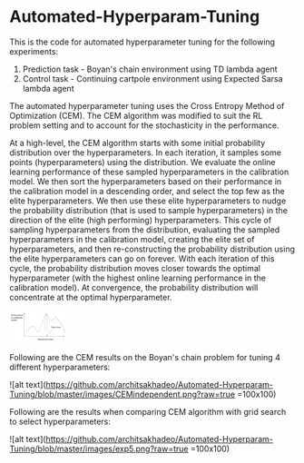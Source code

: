 # Automated-Hyperparam-Tuning

This is the code for automated hyperparameter tuning for the following experiments:
1) Prediction task - Boyan's chain environment using TD lambda agent
2) Control task - Continuing cartpole environment using Expected Sarsa lambda agent

The automated hyperparameter tuning uses the Cross Entropy Method of Optimization (CEM). The CEM algorithm was modified to suit the RL problem setting and to account for the stochasticity in the performance.

At a high-level, the CEM algorithm starts with some initial probability distribution over the hyperparameters. In each iteration, it samples some points (hyperparameters) using the distribution. We evaluate the online learning performance of these sampled hyperparameters in the calibration model. We then sort the hyperparameters based on their performance in the calibration model in a descending order, and select the top few as the elite hyperparameters. We then use these elite hyperparameters to nudge the probability distribution (that is used to sample hyperparameters) in the direction of the elite (high performing) hyperparameters. This cycle of sampling hyperparameters from the distribution, evaluating the sampled hyperparameters in the calibration model, creating the elite set of hyperparameters, and then re-constructing the probability distribution using the elite hyperparameters can go on forever. With each iteration of this cycle, the probability distribution moves closer towards the optimal hyperparameter (with the highest online learning performance in the calibration model). At convergence, the probability distribution will concentrate at the optimal hyperparameter.


<img src="https://github.com/architsakhadeo/Automated-Hyperparam-Tuning/blob/master/images/CEMperfdist.png?raw=true" width="100">

Following are the CEM results on the Boyan's chain problem for tuning 4 different hyperparameters:

![alt text](https://github.com/architsakhadeo/Automated-Hyperparam-Tuning/blob/master/images/CEMindependent.png?raw=true =100x100)

Following are the results when comparing CEM algorithm with grid search to select hyperparameters:

![alt text](https://github.com/architsakhadeo/Automated-Hyperparam-Tuning/blob/master/images/exp5.png?raw=true =100x100)